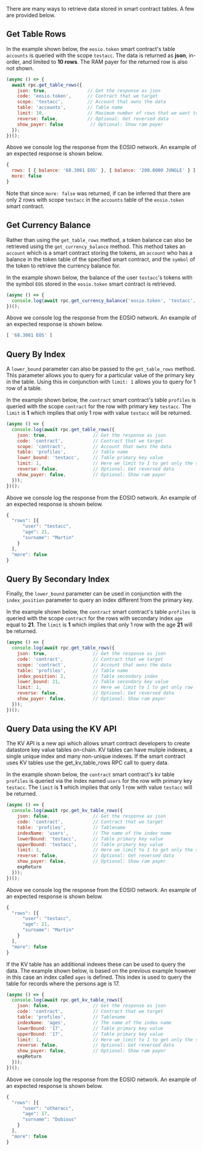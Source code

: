 There are many ways to retrieve data stored in smart contract tables.  A few are provided below.

## Get Table Rows
In the example shown below, the `eosio.token` smart contract's table `accounts` is queried with the scope `testacc`.  The data is returned as **json**, in-order, and limited to **10 rows**.  The RAM payer for the returned row is also not shown.
```javascript
(async () => {
  await rpc.get_table_rows({
    json: true,               // Get the response as json
    code: 'eosio.token',      // Contract that we target
    scope: 'testacc',         // Account that owns the data
    table: 'accounts',        // Table name
    limit: 10,                // Maximum number of rows that we want to get
    reverse: false,           // Optional: Get reversed data
    show_payer: false          // Optional: Show ram payer
  });
})();
```
Above we console log the response from the EOSIO network.  An example of an expected response is shown below.
```javascript
{
  rows: [ { balance: '68.3081 EOS' }, { balance: '200.0000 JUNGLE' } ],
  more: false
}
```
Note that since `more: false` was returned, if can be inferred that there are only 2 rows with scope `testacc` in the `accounts` table of the `eosio.token` smart contract.

## Get Currency Balance
Rather than using the `get_table_rows` method, a token balance can also be retrieved using the `get_currency_balance` method.  This method takes an `account` which is a smart contract storing the tokens, an `account` who has a balance in the token table of the specified smart contract, and the `symbol` of the token to retrieve the currency balance for.

In the example shown below, the balance of the user `testacc`'s tokens with the symbol `EOS` stored in the `eosio.token` smart contract is retrieved.
```javascript
(async () => {
  console.log(await rpc.get_currency_balance('eosio.token', 'testacc', 'EOS'));
})();
```
Above we console log the response from the EOSIO network.  An example of an expected response is shown below.
```javascript
[ '68.3081 EOS' ]
```

## Query By Index
A `lower_bound` parameter can also be passed to the `get_table_rows` method.  This parameter allows you to query for a particular value of the primary key in the table.  Using this in conjunction with `limit: 1` allows you to query for 1 row of a table.

In the example shown below, the `contract` smart contract's table `profiles` is queried with the scope `contract` for the row with primary key `testacc`.  The `limit` is **1** which implies that only 1 row with value `testacc` will be returned.
```javascript
(async () => {
  console.log(await rpc.get_table_rows({
    json: true,                 // Get the response as json
    code: 'contract',           // Contract that we target
    scope: 'contract',          // Account that owns the data
    table: 'profiles',          // Table name
    lower_bound: 'testacc',     // Table primary key value
    limit: 1,                   // Here we limit to 1 to get only the single row with primary key equal to 'testacc'
    reverse: false,             // Optional: Get reversed data
    show_payer: false,          // Optional: Show ram payer
  }));
})();
```
Above we console log the response from the EOSIO network.  An example of an expected response is shown below.
```javascript
{
  "rows": [{
      "user": "testacc",
      "age": 21,
      "surname": "Martin"
    }
  ],
  "more": false
}
```

## Query By Secondary Index
Finally, the `lower_bound` parameter can be used in conjunction with the `index_position` parameter to query an index different from the primary key.

In the example shown below, the `contract` smart contract's table `profiles` is queried with the scope `contract` for the rows with secondary index `age` equal to **21**.  The `limit` is **1** which implies that only 1 row with the age **21** will be returned.
```javascript
(async () => {
  console.log(await rpc.get_table_rows({
    json: true,                 // Get the response as json
    code: 'contract',           // Contract that we target
    scope: 'contract',          // Account that owns the data
    table: 'profiles',          // Table name
    index_position: 2,          // Table secondary index
    lower_bound: 21,            // Table secondary key value
    limit: 1,                   // Here we limit to 1 to get only row
    reverse: false,             // Optional: Get reversed data
    show_payer: false,          // Optional: Show ram payer
  }));
})();
```

## Query Data using the KV API 
The KV API is a new api which allows smart contract developers to create datastore key value tables on-chain. KV tables can have muliple indexes, a single unique index and many non-unique indexes. If the smart contract uses KV tables use the get_kv_table_rows RPC call to query data.

In the example shown below, the `contract` smart contract's kv table `profiles` is queried via the index named `users` for the row with primary key `testacc`.  The `limit` is **1** which implies that only 1 row with value `testacc` will be returned.
```javascript
(async () => {
  console.log(await rpc.get_kv_table_rows({
    json: false,               	// Get the response as json
    code: 'contract',          	// Contract that we target
    table: 'profiles',         	// Tablename
    indexName: 'users',     	// The name of the index name
    lowerBound: 'testacc',     	// Table primary key value
    upperBound: 'testacc',     	// Table primary key value
	limit: 1,                  	// Here we limit to 1 to get only the single row with primary key equal to 'testacc'
    reverse: false,            	// Optional: Get reversed data
    show_payer: false,         	// Optional: Show ram payer
	expReturn
  }));
})();
```
Above we console log the response from the EOSIO network.  An example of an expected response is shown below.
```javascript
{
  "rows": [{
      "user": "testacc",
      "age": 21,
      "surname": "Martin"
    }
  ],
  "more": false
}
```

If the KV table has an additional indexes these can be used to query the data.  The example shown below, is based on the previous example however in this case an index called `ages` is defined. This index is used to query the table for records where the persons age is 17. 
```javascript
(async () => {
  console.log(await rpc.get_kv_table_rows({
    json: false,               	// Get the response as json
    code: 'contract',          	// Contract that we target
    table: 'profiles',         	// Tablename
    indexName: 'ages',     		// The name of the index name
    lowerBound: '17',     		// Table primary key value
    upperBound: '17',     		// Table primary key value
	limit: 1,                  	// Here we limit to 1 to get only the single row with primary key equal to 'testacc'
    reverse: false,            	// Optional: Get reversed data
    show_payer: false,         	// Optional: Show ram payer
	expReturn
  }));
})();
```
Above we console log the response from the EOSIO network.  An example of an expected response is shown below.
```javascript
{
  "rows": [{
      "user": "otheracc",
      "age": 17,
      "surname": "Dubious"
    }
  ],
  "more": false
}
```
